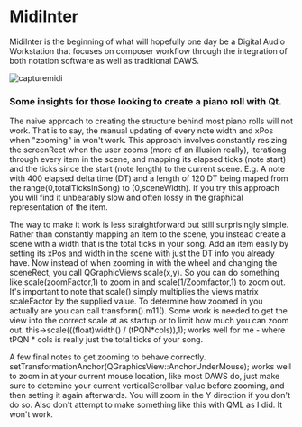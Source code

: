# MidiInter



MidiInter is the beginning of what will hopefully one day be a Digital Audio Workstation that focuses
on composer workflow through the integration of both notation software as well as traditional DAWS.

![capturemidi](https://user-images.githubusercontent.com/1783601/31596854-f7f7509e-b1f9-11e7-8269-0555de6e7653.PNG)

### Some insights for those looking to create a piano roll with Qt.
The naive approach to creating the structure behind most piano rolls will not work. That is to say, the manual 
updating of every note width and xPos when "zooming" in won't work. This approach involves constantly resizing 
the screenRect when the user zooms (more of an illusion really), iterationg through every item in the scene, and
mapping its elapsed ticks (note start) and the ticks since the start (note length) to the current scene. E.g. A note
with 400 elapsed delta time (DT) and a length of 120 DT being maped from  the range(0,totalTicksInSong) to (0,sceneWidth). 
If you try this approach you will find it unbearably slow and often lossy in the graphical representation of the item.


The way to make it work is less straightforward but still surprisingly simple. Rather than constantly mapping
an item to the scene, you instead create a scene with a width that is the total ticks in your song. Add an item
easily by setting its xPos and width in the scene with just the DT info you already have. Now instead of when
zooming in with the wheel and changing the sceneRect, you call QGraphicViews scale(x,y). So you can do something 
like scale(zoomFactor,1) to zoom in and scale(1/Zoomfactor,1) to zoom out. It's important to note that scale()
simply multiplies the views matrix scaleFactor by the supplied value. To determine how zoomed in you actually are
you can call transform().m11(). Some work is needed to get the view into the correct scale at as startup or to limit
how much you can zoom out. this->scale(((float)width() / (tPQN*cols)),1); works well for me - where tPQN * cols is 
really just the total ticks of your song.

A few final notes to get zooming to behave correctly. setTransformationAnchor(QGraphicsView::AnchorUnderMouse);
works well to zoom in at your current mouse location, like most DAWS do, just make sure to detemine your current
verticalScrollbar value before zooming, and then setting it again afterwards. You will zoom in the Y direction if 
you don't do so. Also don't attempt to make something like this with QML as I did. It won't work.



